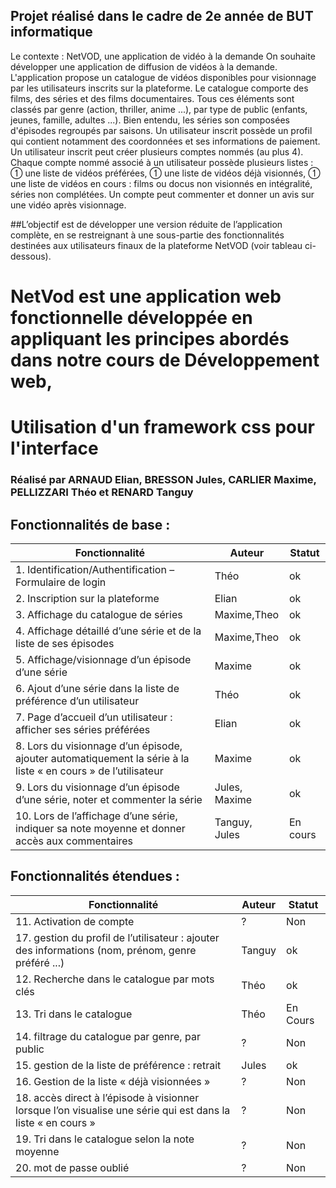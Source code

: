 ## Projet réalisé dans le cadre de 2e année de BUT informatique

Le contexte : NetVOD, une application de vidéo à la demande
On souhaite développer une application de diffusion de vidéos à la demande. L'application propose un catalogue de vidéos disponibles pour visionnage par les utilisateurs inscrits sur la plateforme. Le catalogue comporte des films, des séries et des films documentaires. Tous ces éléments sont classés par genre (action, thriller, anime ...), par type de public (enfants, jeunes, famille, adultes ...). Bien entendu, les séries son composées d'épisodes regroupés par saisons.
Un utilisateur inscrit possède un profil qui contient notamment des coordonnées et ses informations de paiement. Un utilisateur inscrit peut créer plusieurs comptes nommés (au plus 4).
Chaque compte nommé associé à un utilisateur possède plusieurs listes :
 une liste de vidéos préférées,
 une liste de vidéos déjà visionnés,
 une liste de vidéos en cours : films ou docus non visionnés en intégralité, séries non
complétées.
Un compte peut commenter et donner un avis sur une vidéo après visionnage.

##L’objectif est de développer une version réduite de l’application complète, en se restreignant à une sous-partie des fonctionnalités destinées aux utilisateurs finaux de la plateforme NetVOD (voir tableau ci-dessous).

# NetVod est une application web fonctionnelle développée en appliquant les principes abordés dans notre cours de Développement web,
# Utilisation d'un framework css pour l'interface
### Réalisé par ARNAUD Elian, BRESSON Jules, CARLIER Maxime, PELLIZZARI Théo et RENARD Tanguy

## Fonctionnalités de base :
| Fonctionnalité                                                                                                | Auteur        | Statut   |
|---------------------------------------------------------------------------------------------------------------|---------------|----------|
| 1. Identification/Authentification – Formulaire de login                                                      | Théo          | ok       |
| 2. Inscription sur la plateforme                                                                              | Elian         | ok       |
| 3. Affichage du catalogue de séries                                                                           | Maxime,Theo   | ok       |
| 4. Affichage détaillé d’une série et de la liste de ses épisodes                                              | Maxime,Theo   | ok       |
| 5. Affichage/visionnage d’un épisode d’une série                                                              | Maxime        | ok       |
| 6. Ajout d’une série dans la liste de préférence d’un utilisateur                                             | Théo          | ok       |
| 7. Page d’accueil d’un utilisateur : afficher ses séries préférées                                            | Elian         | ok       |
| 8. Lors du visionnage d’un épisode, ajouter automatiquement la série à la liste « en cours » de l’utilisateur | Maxime        | ok       |
| 9. Lors du visionnage d’un épisode d’une série, noter et commenter la série                                   | Jules, Maxime | ok       |
| 10. Lors de l’affichage d’une série, indiquer sa note moyenne et donner accès aux commentaires                | Tanguy, Jules | En cours |

## Fonctionnalités étendues :
| Fonctionnalité                                                                                               | Auteur       | Statut   |
|--------------------------------------------------------------------------------------------------------------|--------------|----------|
| 11. Activation de compte                                                                                     | ?            | Non      |
| 17. gestion du profil de l’utilisateur : ajouter des informations (nom, prénom, genre préféré ...)           | Tanguy       | ok       |
| 12. Recherche dans le catalogue par mots clés                                                                | Théo         | ok       |
| 13. Tri dans le catalogue                                                                                    | Théo         | En Cours |
| 14. filtrage du catalogue par genre, par public                                                              | ?            | Non      |
| 15. gestion de la liste de préférence : retrait                                                              | Jules        | ok       |
| 16. Gestion de la liste « déjà visionnées »                                                                  | ?            | Non      |
| 18. accès direct à l’épisode à visionner lorsque l’on visualise une série qui est dans la liste « en cours » | ?            | Non      |
| 19. Tri dans le catalogue selon la note moyenne                                                              | ?            | Non      |
| 20. mot de passe oublié                                                                                      | ?            | Non      |
